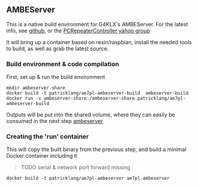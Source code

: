 


## AMBEServer

This is a native build environment for G4KLX's AMBEServer. For the latest info, see [github](https://github.com/dl5di/OpenDV/tree/master/DummyRepeater/DV3000), or the [PCRepeaterController yahoo group](https://groups.yahoo.com/neo/groups/pcrepeatercontroller/info)

It will bring up a container based on resin/raspbian, install the needed tools to build, as well as grab the latest source.

### Build environment & code compilation
First, set up & run the build environment


```
mkdir ambeserver-share
docker build -t patricklang/ae7pl-ambeserver-build  ambeserver-build
docker run -v ambeserver-share:/ambeserver-share patricklang/ae7pl-ambeserver-build
```

Outputs will be put into the shared volume, where they can easily be consumed in the next step [ambeserver](../docker-ambeserver)

### Creating the 'run' container

This will copy the built binary from the previous step, and build a minimal Docker container including it

> TODO serial & network port forward missing

```
docker build -t patricklang/ae7pl-ambeserver ae7pl-ambeserver
```

